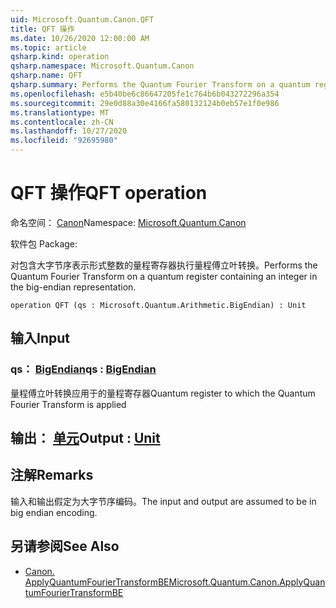 ```yaml
---
uid: Microsoft.Quantum.Canon.QFT
title: QFT 操作
ms.date: 10/26/2020 12:00:00 AM
ms.topic: article
qsharp.kind: operation
qsharp.namespace: Microsoft.Quantum.Canon
qsharp.name: QFT
qsharp.summary: Performs the Quantum Fourier Transform on a quantum register containing an integer in the big-endian representation.
ms.openlocfilehash: e5b40be6c86647205fe1c764b6b043272296a354
ms.sourcegitcommit: 29e0d88a30e4166fa580132124b0eb57e1f0e986
ms.translationtype: MT
ms.contentlocale: zh-CN
ms.lasthandoff: 10/27/2020
ms.locfileid: "92695980"
---
```

# <a name="qft-operation"></a><span data-ttu-id="55514-102">QFT 操作</span><span class="sxs-lookup"><span data-stu-id="55514-102">QFT operation</span></span>

<span data-ttu-id="55514-103">命名空间： [Canon](xref:Microsoft.Quantum.Canon)</span><span class="sxs-lookup"><span data-stu-id="55514-103">Namespace: [Microsoft.Quantum.Canon](xref:Microsoft.Quantum.Canon)</span></span>

<span data-ttu-id="55514-104">软件包 [](https://nuget.org/packages/)</span><span class="sxs-lookup"><span data-stu-id="55514-104">Package: [](https://nuget.org/packages/)</span></span>


<span data-ttu-id="55514-105">对包含大字节序表示形式整数的量程寄存器执行量程傅立叶转换。</span><span class="sxs-lookup"><span data-stu-id="55514-105">Performs the Quantum Fourier Transform on a quantum register containing an integer in the big-endian representation.</span></span>

```qsharp
operation QFT (qs : Microsoft.Quantum.Arithmetic.BigEndian) : Unit
```


## <a name="input"></a><span data-ttu-id="55514-106">输入</span><span class="sxs-lookup"><span data-stu-id="55514-106">Input</span></span>

### <a name="qs--bigendian"></a><span data-ttu-id="55514-107">qs： [BigEndian](xref:Microsoft.Quantum.Arithmetic.BigEndian)</span><span class="sxs-lookup"><span data-stu-id="55514-107">qs : [BigEndian](xref:Microsoft.Quantum.Arithmetic.BigEndian)</span></span>

<span data-ttu-id="55514-108">量程傅立叶转换应用于的量程寄存器</span><span class="sxs-lookup"><span data-stu-id="55514-108">Quantum register to which the Quantum Fourier Transform is applied</span></span>



## <a name="output--unit"></a><span data-ttu-id="55514-109">输出： [单元](xref:microsoft.quantum.lang-ref.unit)</span><span class="sxs-lookup"><span data-stu-id="55514-109">Output : [Unit](xref:microsoft.quantum.lang-ref.unit)</span></span>



## <a name="remarks"></a><span data-ttu-id="55514-110">注解</span><span class="sxs-lookup"><span data-stu-id="55514-110">Remarks</span></span>

<span data-ttu-id="55514-111">输入和输出假定为大字节序编码。</span><span class="sxs-lookup"><span data-stu-id="55514-111">The input and output are assumed to be in big endian encoding.</span></span>

## <a name="see-also"></a><span data-ttu-id="55514-112">另请参阅</span><span class="sxs-lookup"><span data-stu-id="55514-112">See Also</span></span>

- [<span data-ttu-id="55514-113">Canon. ApplyQuantumFourierTransformBE</span><span class="sxs-lookup"><span data-stu-id="55514-113">Microsoft.Quantum.Canon.ApplyQuantumFourierTransformBE</span></span>](xref:Microsoft.Quantum.Canon.ApplyQuantumFourierTransformBE)